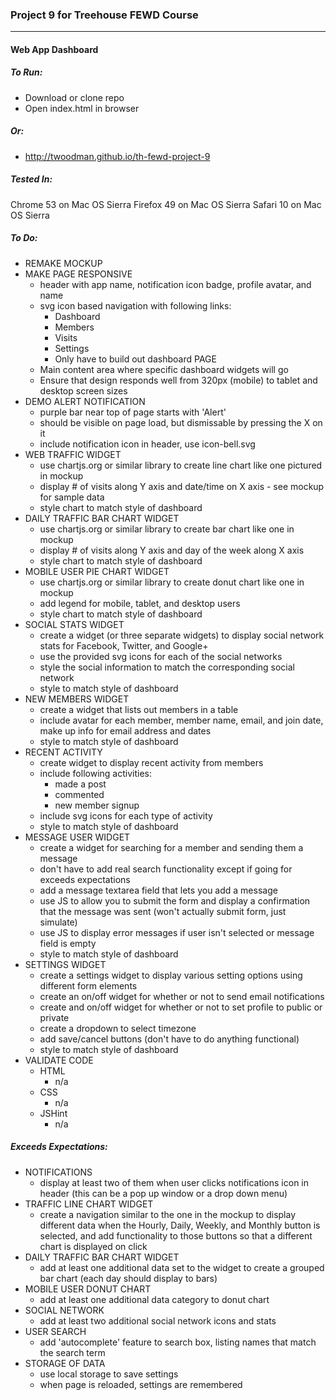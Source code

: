 ### Project 9 for Treehouse FEWD Course
----

#### Web App Dashboard


##### To Run:
- Download or clone repo
- Open index.html in browser


##### Or:
- http://twoodman.github.io/th-fewd-project-9


##### Tested In:
Chrome 53 on Mac OS Sierra
Firefox 49 on Mac OS Sierra
Safari 10 on Mac OS Sierra

##### To Do:
- REMAKE MOCKUP
- MAKE PAGE RESPONSIVE
  - header with app name, notification icon badge, profile avatar, and name
  - svg icon based navigation with following links:
    - Dashboard
    - Members
    - Visits
    - Settings
    - Only have to build out dashboard PAGE
  - Main content area where specific dashboard widgets will go
  - Ensure that design responds well from 320px (mobile) to tablet and desktop screen sizes
- DEMO ALERT NOTIFICATION
  - purple bar near top of page starts with 'Alert'
  - should be visible on page load, but dismissable by pressing the X on it
  - include notification icon in header, use icon-bell.svg
- WEB TRAFFIC WIDGET
  - use chartjs.org or similar library to create line chart like one pictured in mockup
  - display # of visits along Y axis and date/time on X axis - see mockup for sample data
  - style chart to match style of dashboard
- DAILY TRAFFIC BAR CHART WIDGET
  - use chartjs.org or similar library to create bar chart like one in mockup
  - display # of visits along Y axis and day of the week along X axis
  - style chart to match style of dashboard
- MOBILE USER PIE CHART WIDGET
  - use chartjs.org or similar library to create donut chart like one in mockup
  - add legend for mobile, tablet, and desktop users
  - style chart to match style of dashboard
- SOCIAL STATS WIDGET
  - create a widget (or three separate widgets) to display social network stats for Facebook, Twitter, and Google+
  - use the provided svg icons for each of the social networks
  - style the social information to match the corresponding social network
  - style to match style of dashboard
- NEW MEMBERS WIDGET
  - create a widget that lists out members in a table
  - include avatar for each member, member name, email, and join date, make up info for email address and dates
  - style to match style of dashboard
- RECENT ACTIVITY
  - create widget to display recent activity from members
  - include following activities:
    - made a post
    - commented
    - new member signup
  - include svg icons for each type of activity
  - style to match style of dashboard
- MESSAGE USER WIDGET
  - create a widget for searching for a member and sending them a message
  - don't have to add real search functionality except if going for exceeds expectations
  - add a message textarea field that lets you add a message
  - use JS to allow you to submit the form and display a confirmation that the message was sent (won't actually submit form, just simulate)
  - use JS to display error messages if user isn't selected or message field is empty
  - style to match style of dashboard
- SETTINGS WIDGET
  - create a settings widget to display various setting options using different form elements
  - create an on/off widget for whether or not to send email notifications
  - create and on/off widget for whether or not to set profile to public or private
  - create a dropdown to select timezone
  - add save/cancel buttons (don't have to do anything functional)
  - style to match style of dashboard
- VALIDATE CODE
  - HTML
    - n/a
  - CSS
    - n/a
  - JSHint
    - n/a

##### Exceeds Expectations:
- NOTIFICATIONS
  - display at least two of them when user clicks notifications icon in header (this can be a pop up window or a drop down menu)
- TRAFFIC LINE CHART WIDGET
  - create a navigation similar to the one in the mockup to display different data when the Hourly, Daily, Weekly, and Monthly button is selected, and add functionality to those buttons so that a different chart is displayed on click
- DAILY TRAFFIC BAR CHART WIDGET
  - add at least one additional data set to the widget to create a grouped bar chart (each day should display to bars)
- MOBILE USER DONUT CHART
  - add at least one additional data category to donut chart
- SOCIAL NETWORK
  - add at least two additional social network icons and stats
- USER SEARCH
  - add 'autocomplete' feature to search box, listing names that match the search term
- STORAGE OF DATA
  - use local storage to save settings
  - when page is reloaded, settings are remembered
